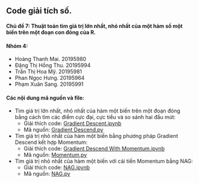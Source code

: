 ## Code giải tích số.
#### Chủ đề 7: Thuật toán tìm giá trị lớn nhất, nhỏ nhất của một hàm số một biến trên một đoạn con đóng của R.
#### Nhóm 4: 
- Hoàng Thanh Mai. 20195980
- Đặng Thị Hồng Thu. 20195994
- Trần Thị Hoa Mỹ. 20195981 
- Phan Ngọc Hưng. 20195964
- Phạm Xuân Sang. 20195991
#### Các nội dung mã nguồn và file:
- Tìm giá trị lớn nhất, nhỏ nhất của hàm một biến trên một đoạn đóng bằng cách tìm các điểm cực đại, cực tiểu và so sánh hai đầu mút: 
  -  Giải thích code: [Gradient Descent.ipynb](https://github.com/phamxuansang241/Gi-i-t-ch-s---Ch-7/blob/main/Gradient%20Descend.ipynb)
  -  Mã nguồn: [Gradient Descend.py](https://github.com/phamxuansang241/Gi-i-t-ch-s---Ch-7/blob/main/Code%20Python/Gradient%20Descend.py)
- Tìm giá trị nhỏ nhất của hàm một biến bằng phương pháp Gradient Descend kết hợp Momentum: 
  - Giải thích code: [Gradient Descend With Momentum.ipynb](https://github.com/phamxuansang241/Gi-i-t-ch-s---Ch-7/blob/main/Gradient%20Descend%20With%20Momentum.ipynb)
  - Mã nguồn: [Momentum.py](https://github.com/phamxuansang241/Gi-i-t-ch-s---Ch-7/blob/main/Code%20Python/Momentum.py)
- Tìm giá trị nhỏ nhất của hàm một biến với cải tiền Momentum bằng NAG: 
  - Giải thích code: [NAG.ipynb](https://github.com/phamxuansang241/Gi-i-t-ch-s---Ch-7/blob/main/NAG.ipynb)
  - Mã nguồn: [NAG.py](https://github.com/phamxuansang241/Gi-i-t-ch-s---Ch-7/blob/main/Code%20Python/NAG.py)
